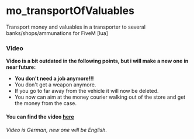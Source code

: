 # mo_transportOfValuables
Transport money and valuables in a transporter to several banks/shops/ammunations for FiveM [lua]

### Video

**Video is a bit outdated in the following points, but i will make a new one in near future:**
  * **You don't need a job anymore!!!**
  * You don't get a weapon anymore.
  * If you go to far away from the vehicle it will now be deleted.
  * You now can aim at the money courier walking out of the store and get the money from the case.

#### You can find the video [here](https://youtu.be/51D0xkNHHrI)
###### Video is German, new one will be English.

